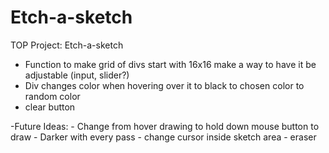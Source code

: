 # Etch-a-sketch
TOP Project: Etch-a-sketch

- Function to make grid of divs
    start with 16x16
    make a way to have it be adjustable (input, slider?)
- Div changes color when hovering over it
    to black
    to chosen color
    to random color
- clear button

-Future Ideas:
    - Change from hover drawing to hold down mouse button to draw
    - Darker with every pass
    - change cursor inside sketch area
    - eraser

